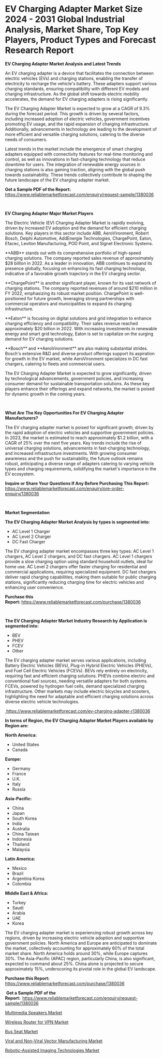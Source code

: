 <p><h1>EV Charging Adapter Market Size 2024 - 2031 Global Industrial Analysis, Market Share, Top Key Players, Product Types and Forecast Research Report</h1></p><p><strong>EV Charging Adapter Market Analysis and Latest Trends</strong></p>
<p><p>An EV charging adapter is a device that facilitates the connection between electric vehicles (EVs) and charging stations, enabling the transfer of electricity to recharge the vehicle's battery. These adapters support various charging standards, ensuring compatibility with different EV models and charging infrastructure. As the global shift towards electric mobility accelerates, the demand for EV charging adapters is rising significantly.</p><p>The EV Charging Adapter Market is expected to grow at a CAGR of 9.3% during the forecast period. This growth is driven by several factors, including increased adoption of electric vehicles, government incentives promoting EV usage, and the rapid expansion of charging infrastructure. Additionally, advancements in technology are leading to the development of more efficient and versatile charging solutions, catering to the diverse needs of consumers.</p><p>Latest trends in the market include the emergence of smart charging adapters equipped with connectivity features for real-time monitoring and control, as well as innovations in fast-charging technology that reduce downtime for users. The integration of renewable energy sources in charging stations is also gaining traction, aligning with the global push towards sustainability. These trends collectively contribute to shaping the future landscape of the EV charging adapter market.</p></p>
<p><strong>Get a Sample PDF of the Report:&nbsp;</strong> <a href="https://www.reliablemarketforecast.com/enquiry/request-sample/1380036?utm_campaign=1130&utm_medium=2&utm_source=Github&utm_content=ia&utm_term=03112024&utm_id=ev-charging-adapter">https://www.reliablemarketforecast.com/enquiry/request-sample/1380036</a></p>
<p>&nbsp;</p>
<p><strong>EV Charging Adapter Major Market Players</strong></p>
<p><p>The Electric Vehicle (EV) Charging Adapter Market is rapidly evolving, driven by increased EV adoption and the demand for efficient charging solutions. Key players in this sector include ABB, AeroVironment, Robert Bosch, Delphi Automotive, AddEnergie Technologies, ChargePoint, Eaton, Efacec, Leviton Manufacturing, POD Point, and Signet Electronic Systems.</p><p>**ABB** stands out with its comprehensive portfolio of high-speed charging solutions. The company reported sales revenue of approximately $28 billion in 2022. As a leader in innovation, ABB continues to expand its presence globally, focusing on enhancing its fast charging technology, indicative of a favorable growth trajectory in the EV charging sector.</p><p>**ChargePoint** is another significant player, known for its vast network of charging stations. The company reported revenues of around $210 million in FY 2022, emphasizing its robust market position. ChargePoint is well-positioned for future growth, leveraging strong partnerships with commercial operators and municipalities to expand its charging infrastructure.</p><p>**Eaton** is focusing on digital solutions and grid integration to enhance charging efficiency and compatibility. Their sales revenue reached approximately $20 billion in 2022. With increasing investments in renewable energy and smart grid technology, Eaton is set to capitalize on the surging demand for EV charging solutions.</p><p>**Bosch** and **AeroVironment** are also making substantial strides. Bosch's extensive R&D and diverse product offerings support its aspiration for growth in the EV market, while AeroVironment specializes in DC fast chargers, catering to fleets and commercial users.</p><p>The EV Charging Adapter Market is expected to grow significantly, driven by technological advancements, government policies, and increasing consumer demand for sustainable transportation solutions. As these key players enhance their offerings and expand networks, the market is poised for dynamic growth in the coming years.</p></p>
<p>&nbsp;</p>
<p><strong>What Are The Key Opportunities For EV Charging Adapter Manufacturers?</strong></p>
<p><p>The EV charging adapter market is poised for significant growth, driven by the rapid adoption of electric vehicles and supportive government policies. In 2023, the market is estimated to reach approximately $1.2 billion, with a CAGR of 25% over the next five years. Key trends include the rise of universal charging solutions, advancements in fast-charging technology, and increased infrastructure investments. With growing consumer awareness and the push for sustainability, the future outlook remains robust, anticipating a diverse range of adapters catering to varying vehicle types and charging requirements, solidifying the market's importance in the EV ecosystem.</p></p>
<p><strong>Inquire or Share Your Questions If Any Before Purchasing This Report:</strong> <a href="https://www.reliablemarketforecast.com/enquiry/pre-order-enquiry/1380036?utm_campaign=1130&utm_medium=2&utm_source=Github&utm_content=ia&utm_term=03112024&utm_id=ev-charging-adapter">https://www.reliablemarketforecast.com/enquiry/pre-order-enquiry/1380036</a></p>
<p>&nbsp;</p>
<p><strong>Market Segmentation</strong></p>
<p><strong>The EV Charging Adapter Market Analysis by types is segmented into:</strong></p>
<p><ul><li>AC Level 1 Charger</li><li>AC Level 2 Charger</li><li>DC Fast Charger</li></ul></p>
<p><p>The EV charging adapter market encompasses three key types: AC Level 1 chargers, AC Level 2 chargers, and DC fast chargers. AC Level 1 chargers provide a slow charging option using standard household outlets, ideal for home use. AC Level 2 chargers offer faster charging for residential and commercial applications, requiring specialized equipment. DC fast chargers deliver rapid charging capabilities, making them suitable for public charging stations, significantly reducing charging time for electric vehicles and enhancing user convenience.</p></p>
<p><strong>Purchase this Report:&nbsp;</strong><a href="https://www.reliablemarketforecast.com/purchase/1380036?utm_campaign=1130&utm_medium=2&utm_source=Github&utm_content=ia&utm_term=03112024&utm_id=ev-charging-adapter">https://www.reliablemarketforecast.com/purchase/1380036</a></p>
<p>&nbsp;</p>
<p><strong>The EV Charging Adapter Market Industry Research by Application is segmented into:</strong></p>
<p><ul><li>BEV</li><li>PHEV</li><li>FCEV</li><li>Other</li></ul></p>
<p><p>The EV charging adapter market serves various applications, including Battery Electric Vehicles (BEVs), Plug-in Hybrid Electric Vehicles (PHEVs), and Fuel Cell Electric Vehicles (FCEVs). BEVs rely entirely on electricity, requiring fast and efficient charging solutions. PHEVs combine electric and conventional fuel sources, needing versatile adapters for both systems. FCEVs, powered by hydrogen fuel cells, demand specialized charging infrastructure. Other markets may include electric bicycles and scooters, highlighting the need for adaptable and efficient charging solutions across diverse electric vehicle technologies.</p></p>
<p><a href="https://www.reliablemarketforecast.com/ev-charging-adapter-r1380036?utm_campaign=1130&utm_medium=2&utm_source=Github&utm_content=ia&utm_term=03112024&utm_id=ev-charging-adapter">&nbsp;https://www.reliablemarketforecast.com/ev-charging-adapter-r1380036</a></p>
<p><strong>In terms of Region, the EV Charging Adapter Market Players available by Region are:</strong></p>
<p>
    <p> <strong> North America: </strong>
        <ul>
            <li>United States</li>
            <li>Canada</li>
        </ul>
        </p> 
    <p> <strong> Europe: </strong>
        <ul>
            <li>Germany</li>
            <li>France</li>
            <li>U.K.</li>
            <li>Italy</li>
            <li>Russia</li>
        </ul>
        </p> 
    <p> <strong> Asia-Pacific: </strong>
        <ul>
            <li>China</li>
            <li>Japan</li>
            <li>South Korea</li>
            <li>India</li>
            <li>Australia</li>
            <li>China Taiwan</li>
            <li>Indonesia</li>
            <li>Thailand</li>
            <li>Malaysia</li>
        </ul>
        </p> 
    <p> <strong> Latin America: </strong>
        <ul>
            <li>Mexico</li>
            <li>Brazil</li>
            <li>Argentina Korea</li>
            <li>Colombia</li>
        </ul>
        </p> 
    <p> <strong> Middle East & Africa: </strong>
        <ul>
            <li>Turkey</li>
            <li>Saudi</li>
            <li>Arabia</li>
            <li>UAE</li>
            <li>Korea</li>
        </ul>
    </p>
    </p>
<p><p>The EV charging adapter market is experiencing robust growth across key regions, driven by increasing electric vehicle adoption and supportive government policies. North America and Europe are anticipated to dominate the market, collectively accounting for approximately 60% of the total market share. North America holds around 30%, while Europe captures 30%. The Asia-Pacific (APAC) region, particularly China, is also significant, expected to command about 25%. China alone is projected to secure approximately 15%, underscoring its pivotal role in the global EV landscape.</p></p>
<p><strong>Purchase this Report: </strong><a href="https://www.reliablemarketforecast.com/purchase/1380036?utm_campaign=1130&utm_medium=2&utm_source=Github&utm_content=ia&utm_term=03112024&utm_id=ev-charging-adapter">https://www.reliablemarketforecast.com/purchase/1380036</a></p>
<p>&nbsp;<strong>Get a Sample PDF of the Report:&nbsp;&nbsp;</strong><a href="https://www.reliablemarketforecast.com/enquiry/request-sample/1380036?utm_campaign=1130&utm_medium=2&utm_source=Github&utm_content=ia&utm_term=03112024&utm_id=ev-charging-adapter">https://www.reliablemarketforecast.com/enquiry/request-sample/1380036</a></p>
<p><strong></strong></p>
<p><p><a href="https://www.linkedin.com/pulse/decoding-multimedia-speakers-industry-dynamics-strategic-imperatives-dyzlf?utm_campaign=1130&utm_medium=2&utm_source=Github&utm_content=ia&utm_term=03112024&utm_id=ev-charging-adapter">Multimedia Speakers Market</a></p><p><a href="https://www.linkedin.com/pulse/regional-adaptations-global-wireless-router-vpn-market-trends-zrq0f?utm_campaign=1130&utm_medium=2&utm_source=Github&utm_content=ia&utm_term=03112024&utm_id=ev-charging-adapter">Wireless Router for VPN Market</a></p><p><a href="https://github.com/markita8qfi/Market-Research-Report-List-1/blob/main/bus-seat-market.md?utm_campaign=1130&utm_medium=2&utm_source=Github&utm_content=ia&utm_term=03112024&utm_id=ev-charging-adapter">Bus Seat Market</a></p><p><a href="https://issuu.com/reportprime-2/docs/viral-and-non-viral-vector-manufact_3916de9964fa19?utm_campaign=1130&utm_medium=2&utm_source=Github&utm_content=ia&utm_term=03112024&utm_id=ev-charging-adapter">Viral and Non-Viral Vector Manufacturing Market</a></p><p><a href="https://issuu.com/reportprime-2/docs/robotic-assisted-imaging-technologi_5bb88febb96c52?utm_campaign=1130&utm_medium=2&utm_source=Github&utm_content=ia&utm_term=03112024&utm_id=ev-charging-adapter">Robotic-Assisted Imaging Technologies Market</a></p></p>
